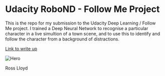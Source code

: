 # Udacity RoboND - Follow Me Project

This is the repo for my submission to the Udacity Deep Learning / Follow Me project. I trained a Deep Neural Network to recognise a particular character in a live simultion of a town scene, and to use this to identify and follow the character from a background of distractions.

[Link to write up](https://github.com/RossPLloyd/Udacity-RoboND-Follow-Me-Ross-Lloyd/blob/master/RoboND-Writeup-Deep%20Learning-project%20-%20Ross%20Lloyd/RoboND_Deep%20learning_Project_Writeup%20-%20Ross%20Lloyd/Writeup/Ross_Lloyd_Deep_Learning_Writeup.md)

![Hero](deeplearn.png)

Ross Lloyd
